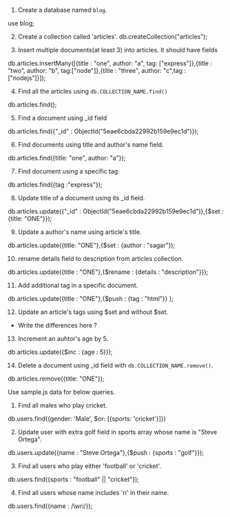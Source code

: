 1. Create a database named `blog`.

use blog;

2. Create a collection called 'articles'.
db.createCollection("articles");

3. Insert multiple documents(at least 3) into articles. It should have fields

db.articles.insertMany([{title : "one", author: "a", tag: ["express"]},{title : "two", author: "b", tag:["node"]},{title : "three", author: "c",tag : ["nodejs"]}]);

4. Find all the articles using `db.COLLECTION_NAME.find()`

db.articles.find();


5. Find a document using _id field

db.articles.find({"_id" : ObjectId("5eae6cbda22992b159e9ec1d")});

6. Find documents using title and author's name field.

db.articles.find({title: "one", author: "a"});

7. Find document using a specific tag.

db.articles.find({tag :"express"});

8. Update title of a document using its _id field.

db.articles.update({"_id" : ObjectId("5eae6cbda22992b159e9ec1d")},{$set : {title: "ONE"}});

9. Update a author's name using article's title.

db.articles.update({title: "ONE"},{$set : {author : "sagar"});

10. rename details field to description from articles collection. 

db.articles.update({title : "ONE"},{$rename : {details : "description"}});

11. Add additional tag in a specific document.

db.articles.update({title : "ONE"},{$push : {tag : "html"}} );

12. Update an article's tags using $set and without $set.
  - Write the differences here ?



13. Increment an auhtor's age by 5.  

db.articles.update({$inc : {age : 5}});

14. Delete a document using _id field with `db.COLLECTION_NAME.remove()`.

db.articles.remove({title: "ONE"});

Use sample.js data for below queries.

1. Find all males who play cricket.

db.users.find({gender: 'Male', $or: [{sports: 'cricket'}]})


2. Update user with extra golf field in sports array whose name is "Steve Ortega".

db.users.update({name : "Steve Ortega"},{$push : {sports : "golf"}});

3. Find all users who play either 'football' or 'cricket'.

db.users.find({sports : "football" || "cricket"});

4. Find all users whose name includes 'ri' in their name.

db.users.find({name : /\wri/});
